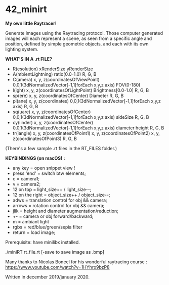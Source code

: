 # 42_minirt

**My own little Raytracer!**

Generate images using the Raytracing protocol. Those computer generated images will each represent a scene, as seen from a specific angle and position, defined by simple geometric objects, and each with its own lighting system.

**WHAT'S IN A .rt FILE?**
  - R(esolution) xRenderSize yRenderSize
  - A(mbientLightning) ratio(0.0-1.0) R, G, B
  - C(amera) x, y, z(coordinatesOfViewPoint) 0,0,1(3dNormalizedVector[-1,1]forEach x,y,z axis) FOV(0-180)
  - l(ight) x, y, z(coordinatesOfLightPoint) Brightness[0.0-1.0] R, G, B
  - sp(ere) x, y, z(coordinatesOfCenter) Diameter R, G, B
  - pl(ane) x, y, z(coordinates) 0,0,1(3dNormalizedVector[-1,1]forEach x,y,z axis) R, G, B
  - sq(uare) x, y, z(coordinatesOfCenter) 0,0,1(3dNormalizedVector[-1,1]forEach x,y,z axis) sideSize R, G, B
  - cy(linder) x, y, z(coordinatesOfCenter) 0,0,1(3dNormalizedVector[-1,1]forEach x,y,z axis) diameter height R, G, B
  - tr(iangle) x, y, z(coordinatesOfPoint1) x, y, z(coordinatesOfPoint2) x, y, z(coordinatesOfPoint3) R, G, B

(There's a few sample .rt files in the RT_FILES folder.)

**KEYBINDINGS (on macOS) :**
  - any key = 				  	open snippet view !
  - press 'end' = 				switch btw elements;
  - c = 						      camera1;
  - v = 						      camera2;
  - 12 on top = 				  light_size++ / light_size--;
  - 12 on the right = 		object_size++ / object_size--;
  - adws = 						    translation control for obj && camera;
  - arrows = 					    rotation control for obj && camera;
  - jlik = 						    height and diameter augmentation/reduction;
  - +- = 						      camera or obj forward/backward;
  - m  =						      ambiant light
  - rgbs =						    red/blue/green/sepia filter
  - return = 					    load image;

Prerequisite: have minilibx installed.

./miniRT rt_file.rt [-save to save image as .bmp] 


Many thanks to Nicolas Boneel for his wonderful raytracing course : https://www.youtube.com/watch?v=1HYhrx9bzP8

Written in december 2019/january 2020.
